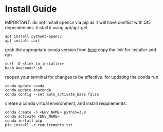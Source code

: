 # Install Guide

IMPORTANT: do not install opencv via pip as it will have conflict with Qt5 dependencies. Install it using apt/apt-get
```
apt install python3-opencv
apt install curl
```

grab the appropriate conda version from [here](https://www.anaconda.com/products/distribution)
copy the link for installer and run
```
curl -O <link_to_installer>
bash Anaconda*.sh
```

reopen your terminal for changes to be effective.
for updating the conda run
```
conda update conda
conda update anaconda
conda config --set auto_activate_base false
```

create a conda virtual environment, and install requirements.
```
conda create -n <ENV_NAME> python=3.8
conda activate <ENV_NAME>
conda install pip
pip install -r requirements.txt
```

